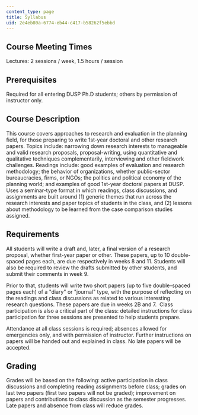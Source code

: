 ```yaml
---
content_type: page
title: Syllabus
uid: 2e4eb80a-6774-eb44-c417-b58262f5ebbd
---
```


Course Meeting Times
--------------------

Lectures: 2 sessions / week, 1.5 hours / session

Prerequisites
-------------

Required for all entering DUSP Ph.D students; others by permission of instructor only.

Course Description
------------------

This course covers approaches to research and evaluation in the planning field, for those preparing to write 1st-year doctoral and other research papers. Topics include: narrowing down research interests to manageable and valid research proposals, proposal-writing, using quantitative and qualitative techniques complementarily, interviewing and other fieldwork challenges. Readings include: good examples of evaluation and research methodology; the behavior of organizations, whether public-sector bureaucracies, firms, or NGOs; the politics and political economy of the planning world; and examples of good 1st-year doctoral papers at DUSP. Uses a seminar-type format in which readings, class discussions, and assignments are built around (1) generic themes that run across the research interests and paper topics of students in the class, and (2) lessons about methodology to be learned from the case comparison studies assigned.

Requirements
------------

All students will write a draft and, later, a final version of a research proposal, whether first-year paper or other. These papers, up to 10 double-spaced pages each, are due respectively in weeks 8 and 11. Students will also be required to review the drafts submitted by other students, and submit their comments in week 9.

Prior to that, students will write two short papers (up to five double-spaced pages each) of a "diary" or "journal" type, with the purpose of reflecting on the readings and class discussions as related to various interesting research questions. These papers are due in weeks 2B and 7.  Class participation is also a critical part of the class: detailed instructions for class participation for three sessions are presented to help students prepare.

Attendance at all class sessions is required; absences allowed for emergencies only, and with permission of instructor. Further instructions on papers will be handed out and explained in class. No late papers will be accepted.

Grading
-------

Grades will be based on the following: active participation in class discussions and completing reading assignments before class; grades on last two papers (first two papers will not be graded); improvement on papers and contributions to class discussion as the semester progresses. Late papers and absence from class will reduce grades.
